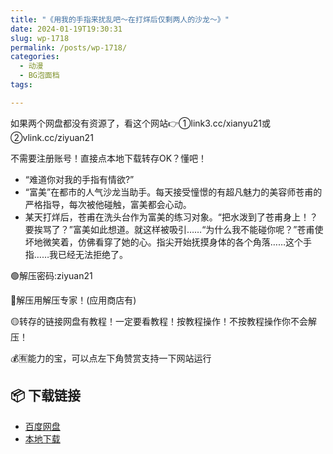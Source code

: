 ```yaml
---
title: "《用我的手指来扰乱吧～在打烊后仅剩两人的沙龙～》"
date: 2024-01-19T19:30:31
slug: wp-1718
permalink: /posts/wp-1718/
categories:
  - 动漫
  - BG泡面档
tags:

---
```


如果两个网盘都没有资源了，看这个网站👉①link3.cc/xianyu21或②vlink.cc/ziyuan21

不需要注册账号！直接点本地下载转存OK？懂吧！

*   “难道你对我的手指有情欲?”
*   “富美”在都市的人气沙龙当助手。每天接受憧憬的有超凡魅力的美容师苍甫的严格指导，每次被他碰触，富美都会心动。
*   某天打烊后，苍甫在洗头台作为富美的练习对象。“把水泼到了苍甫身上！？要挨骂了？”富美如此想道。就这样被吸引……“为什么我不能碰你呢？”苍甫使坏地微笑着，仿佛看穿了她的心。指尖开始抚摸身体的各个角落……这个手指……我已经无法拒绝了。

🟢解压密码:ziyuan21

🔵解压用解压专家！(应用商店有)

🟡转存的链接网盘有教程！一定要看教程！按教程操作！不按教程操作你不会解压！

💰🈶能力的宝，可以点左下角赞赏支持一下网站运行

## 📦 下载链接
- [百度网盘](https://blziyuan21.com/pay-download/1718?key=39910bc512&down_id=0)
- [本地下载](https://blziyuan21.com/pay-download/1718?key=39910bc512&down_id=1)

